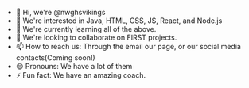 - 👋 Hi, we're @nwghsvikings
- 👀 We're interested in Java, HTML, CSS, JS, React, and Node.js
- 🌱 We're currently learning all of the above.
- 💞️ We're looking to collaborate on FIRST projects.
- 📫 How to reach us: Through the email our page, or our social media contacts(Coming soon!)
- 😄 Pronouns: We have a lot of them
- ⚡ Fun fact: We have an amazing coach.
